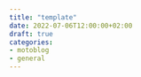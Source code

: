 ```yaml
---
title: "template"
date: 2022-07-06T12:00:00+02:00
draft: true
categories:
- motoblog
- general
---
```


